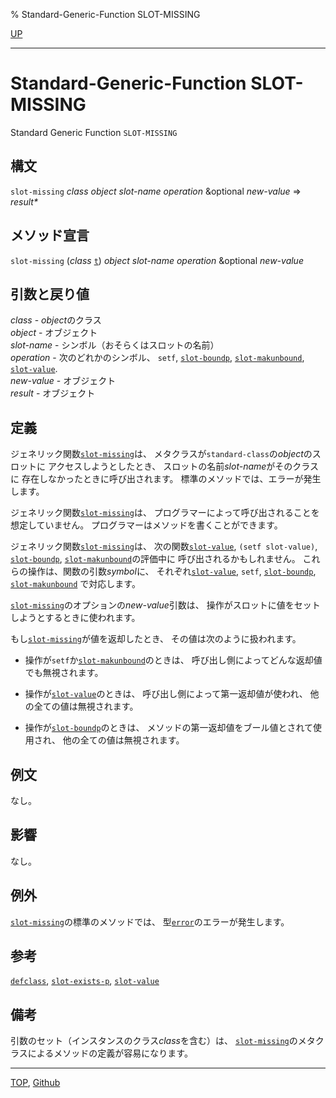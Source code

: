 % Standard-Generic-Function SLOT-MISSING

[UP](7.7.html)  

---

# Standard-Generic-Function SLOT-MISSING


Standard Generic Function `SLOT-MISSING`


## 構文

`slot-missing` *class* *object* *slot-name* *operation* &optional *new-value*
=> *result\**


## メソッド宣言

`slot-missing` (*class* [`t`](4.4.t-system-class.html))
*object* *slot-name* *operation* &optional *new-value*


## 引数と戻り値

*class* - *object*のクラス  
*object* - オブジェクト  
*slot-name* - シンボル（おそらくはスロットの名前）  
*operation* - 次のどれかのシンボル、
`setf`, [`slot-boundp`](7.7.slot-boundp.html), [`slot-makunbound`](7.7.slot-makunbound.html), [`slot-value`](7.7.slot-value.html).  
*new-value* - オブジェクト  
*result* - オブジェクト


## 定義

ジェネリック関数[`slot-missing`](7.7.slot-missing.html)は、
メタクラスが`standard-class`の*object*のスロットに
アクセスしようとしたとき、
スロットの名前*slot-name*がそのクラスに
存在しなかったときに呼び出されます。
標準のメソッドでは、エラーが発生します。

ジェネリック関数[`slot-missing`](7.7.slot-missing.html)は、
プログラマーによって呼び出されることを想定していません。
プログラマーはメソッドを書くことができます。

ジェネリック関数[`slot-missing`](7.7.slot-missing.html)は、
次の関数[`slot-value`](7.7.slot-value.html), `(setf slot-value)`,
[`slot-boundp`](7.7.slot-boundp.html), [`slot-makunbound`](7.7.slot-makunbound.html)の評価中に
呼び出されるかもしれません。
これらの操作は、関数の引数*symbol*に、
それぞれ[`slot-value`](7.7.slot-value.html), `setf`,
[`slot-boundp`](7.7.slot-boundp.html), [`slot-makunbound`](7.7.slot-makunbound.html)
で対応します。

[`slot-missing`](7.7.slot-missing.html)のオプションの*new-value*引数は、
操作がスロットに値をセットしようとするときに使われます。

もし[`slot-missing`](7.7.slot-missing.html)が値を返却したとき、
その値は次のように扱われます。

- 操作が`setf`か[`slot-makunbound`](7.7.slot-makunbound.html)のときは、
呼び出し側によってどんな返却値でも無視されます。

- 操作が[`slot-value`](7.7.slot-value.html)のときは、
呼び出し側によって第一返却値が使われ、
他の全ての値は無視されます。

- 操作が[`slot-boundp`](7.7.slot-boundp.html)のときは、
メソッドの第一返却値をブール値とされて使用され、
他の全ての値は無視されます。


## 例文

なし。


## 影響

なし。


## 例外


[`slot-missing`](7.7.slot-missing.html)の標準のメソッドでは、
型[`error`](9.2.error-condition.html)のエラーが発生します。

## 参考

[`defclass`](7.7.defclass.html),
[`slot-exists-p`](7.7.slot-exists-p.html),
[`slot-value`](7.7.slot-value.html)

## 備考

引数のセット（インスタンスのクラス*class*を含む）は、
[`slot-missing`](7.7.slot-missing.html)のメタクラスによるメソッドの定義が容易になります。


---
[TOP](index.html),  [Github](https://github.com/nptcl/npt-japanese)


